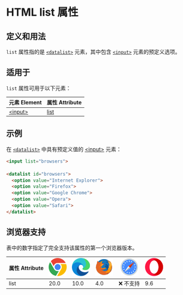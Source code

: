 HTML list 属性
===

## 定义和用法

`list` 属性指的是 [`<datalist>`](../tags/datalist.md) 元素，其中包含 [`<input>`](../tags/input.md) 元素的预定义选项。

## 适用于

`list` 属性可用于以下元素：

| 元素 Element | 属性 Attribute |
| ----- | ----- |
| [\<input>](../tags/input.md) | [list](../tags/input_list.md) |
<!--rehype:style=width: 100%; display: inline-table;-->

## 示例

在 [`<datalist>`](../tags/datalist.md) 中具有预定义值的 [\<input>](../tags/input.md) 元素：

```html idoc:preview:iframe
<input list="browsers">

<datalist id="browsers">
  <option value="Internet Explorer">
  <option value="Firefox">
  <option value="Google Chrome">
  <option value="Opera">
  <option value="Safari">
</datalist>
```

## 浏览器支持

表中的数字指定了完全支持该属性的第一个浏览器版本。

| 属性 Attribute | ![chrome][1] | ![edge][2] | ![firefox][3] | ![safari][4] | ![opera][5] |
| ------- | --- | --- | --- | --- | --- |
| list      | 20.0 | 10.0 | 4.0 | ❌ 不支持 | 9.6 |
<!--rehype:style=width: 100%; display: inline-table;-->

[1]: ../assets/chrome.svg
[2]: ../assets/edge.svg
[3]: ../assets/firefox.svg
[4]: ../assets/safari.svg
[5]: ../assets/opera.svg